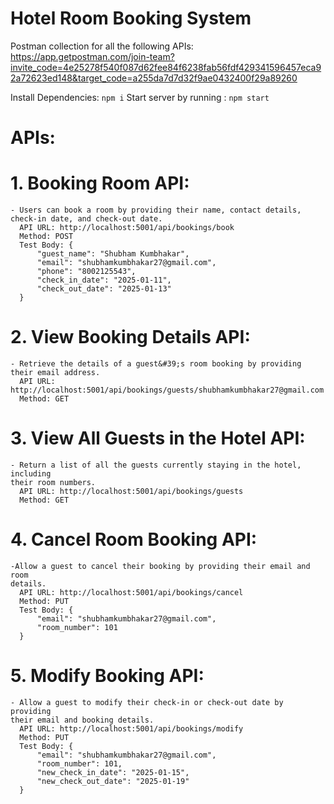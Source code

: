 # Hotel Room Booking System

Postman collection for all the following APIs: https://app.getpostman.com/join-team?invite_code=4e25278f540f087d62fee84f6238fab56fdf429341596457eca92a72623ed148&target_code=a255da7d7d32f9ae0432400f29a89260

Install Dependencies: `npm i`
Start server by running : `npm start`

# APIs:

# 1. Booking Room API:
    - Users can book a room by providing their name, contact details, check-in date, and check-out date.
      API URL: http://localhost:5001/api/bookings/book
      Method: POST
      Test Body: {
          "guest_name": "Shubham Kumbhakar",
          "email": "shubhamkumbhakar27@gmail.com",
          "phone": "8002125543",
          "check_in_date": "2025-01-11",
          "check_out_date": "2025-01-13"
      }
    
# 2. View Booking Details API:
    - Retrieve the details of a guest&#39;s room booking by providing their email address.
      API URL: http://localhost:5001/api/bookings/guests/shubhamkumbhakar27@gmail.com
      Method: GET

# 3. View All Guests in the Hotel API:
    - Return a list of all the guests currently staying in the hotel, including
    their room numbers.
      API URL: http://localhost:5001/api/bookings/guests
      Method: GET
    
# 4. Cancel Room Booking API:
    -Allow a guest to cancel their booking by providing their email and room
    details.
      API URL: http://localhost:5001/api/bookings/cancel
      Method: PUT
      Test Body: {
          "email": "shubhamkumbhakar27@gmail.com",
          "room_number": 101
      }

# 5. Modify Booking API:
    - Allow a guest to modify their check-in or check-out date by providing
    their email and booking details.
      API URL: http://localhost:5001/api/bookings/modify
      Method: PUT
      Test Body: {
          "email": "shubhamkumbhakar27@gmail.com",
          "room_number": 101,
          "new_check_in_date": "2025-01-15",
          "new_check_out_date": "2025-01-19"
      }


